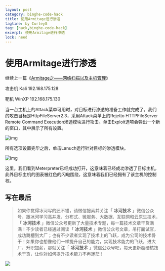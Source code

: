 ```yaml
---
layout: post
category: binghe-code-hack
title: 使用Armitage进行渗透
tagline: by CurleyG
tag: [hack,binghe-code-hack]
excerpt: 使用Armitage进行渗透
lock: need
---
```


# 使用Armitage进行渗透

继续上一篇《[Armitage之——网络扫描以及主机管理](https://blog.csdn.net/l1028386804/article/details/86676136)》

攻击机 Kali 192.168.175.128

靶机 WinXP 192.168.175.130

当一台主机上的Attack菜单可用时，对目标进行渗透的准备工作就完成了。我们的攻击目标是HttpFileServer2.3，采用Attack菜单上的Rejetto HTTPFileServer Remote Command Execution渗透模块进行攻击。单击Exploit选项会弹出一个新的窗口，其中展示了所有设置。

![img](https://img-blog.csdnimg.cn/20190128134120823.png)

所有选项设置完毕之后，单击Lanuch运行针对目标的渗透模块。

![img](https://img-blog.csdnimg.cn/20190128134137651.png)

这里，我们看到Meterpreter已经成功打开，这意味着已经成功渗透了目标主机，此外目标主机的图表被红色的闪电围绕，这意味着我们已经拥有了该主机的控制权。

## 写在最后

> 如果你觉得冰河写的还不错，请微信搜索并关注「 **冰河技术** 」微信公众号，跟冰河学习高并发、分布式、微服务、大数据、互联网和云原生技术，「 **冰河技术** 」微信公众号更新了大量技术专题，每一篇技术文章干货满满！不少读者已经通过阅读「 **冰河技术** 」微信公众号文章，吊打面试官，成功跳槽到大厂；也有不少读者实现了技术上的飞跃，成为公司的技术骨干！如果你也想像他们一样提升自己的能力，实现技术能力的飞跃，进大厂，升职加薪，那就关注「 **冰河技术** 」微信公众号吧，每天更新超硬核技术干货，让你对如何提升技术能力不再迷茫！


![](https://img-blog.csdnimg.cn/20200906013715889.png)
